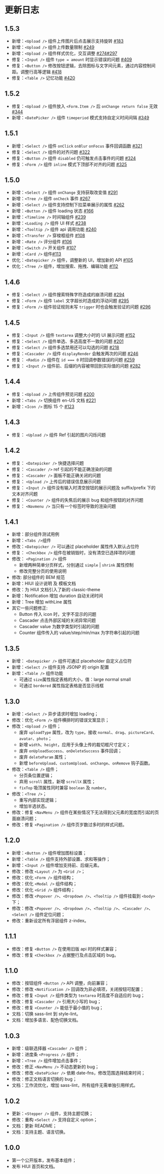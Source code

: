 # 更新日志

## 1.5.3

- 新增：`<Upload />` 组件上传图片后点击展示支持旋转 [#183](https://github.com/XiaoMi/hiui/issues/183)
- 新增：`<Upload />` 组件上传数量限制 [#249](https://github.com/XiaoMi/hiui/issues/249)
- 新增：`<Upload />` 组件样式优化，交互调整 [#274](https://github.com/XiaoMi/hiui/issues/274)[#297](https://github.com/XiaoMi/hiui/issues/297)
- 修复：`<Input />` 组件 `type = amount` 时显示错误的问题 [#409](https://github.com/XiaoMi/hiui/issues/409)
- 修复：`<Button />` 修改按钮逻辑，去除图标与文字间元素，通过内容控制间距。调整行高等逻辑 [#418](https://github.com/XiaoMi/hiui/issues/418)
- 修复：`<Table />` 记忆功能 [#420](https://github.com/XiaoMi/hiui/issues/420)

## 1.5.2

- 修复：`<Upload />` 组件放入 `<Form.Item />` 后 `onChange return false` 无效 [#344](https://github.com/XiaoMi/hiui/issues/344)
- 新增：`<DatePicker />` 组件 `timeperiod` 模式支持自定义时间间隔 [#349](https://github.com/XiaoMi/hiui/issues/349)

## 1.5.1

- 新增：`<Select />` 组件 `onClick` `onBlur` `onFocus` 事件回调函数 [#321](https://github.com/XiaoMi/hiui/issues/321)
- 修复：`<Select />` 组件的对齐问题 [#322](https://github.com/XiaoMi/hiui/issues/322)
- 修复：`<Button />` 组件 `disabled` 仍可触发点击事件的问题 [#324](https://github.com/XiaoMi/hiui/issues/324)
- 修复：`<Form />` 组件 `inline` 模式下顶部不对齐的问题 [#325](https://github.com/XiaoMi/hiui/issues/325)

## 1.5.0

- 新增：`<Select />` 组件 `onChange` 支持获取改变值 [#291](https://github.com/XiaoMi/hiui/issues/291)
- 新增：`<Tree />` 组件 `onCheck` 事件 [#267](https://github.com/XiaoMi/hiui/issues/267)
- 新增：`<Select />` 组件支持控制下拉菜单展示的属性 [#262](https://github.com/XiaoMi/hiui/issues/262)
- 新增：`<Button />` 组件 loading 状态 [#166](https://github.com/XiaoMi/hiui/issues/166)
- 新增：`<Timeline />` 时间轴组件 [#239](https://github.com/XiaoMi/hiui/issues/239)
- 新增：`<Loading />` 组件 UI 样式 [#238](https://github.com/XiaoMi/hiui/issues/238)
- 新增：`<Tooltip />` 组件 api 调用功能 [#240](https://github.com/XiaoMi/hiui/issues/240)
- 新增：`<Transfer />` 穿梭框组件 [#108](https://github.com/XiaoMi/hiui/issues/108)
- 新增：`<Rate />` 评分组件 [#106](https://github.com/XiaoMi/hiui/issues/106)
- 新增：`<Switch />` 开关组件 [#107](https://github.com/XiaoMi/hiui/issues/107)
- 新增：`<Card />` 组件[#113](https://github.com/XiaoMi/hiui/issues/113)
- 优化：`<Datepicker />` 组件，调整新的 UI，增加新的 API [#105](https://github.com/XiaoMi/hiui/issues/105)
- 优化：`<Tree />` 组件，增加搜索、拖拽、编辑功能 [#112](https://github.com/XiaoMi/hiui/issues/112)

## 1.4.6

- 修复：`<Select />` 组件搜索特殊字符造成的崩溃问题 [#294](https://github.com/XiaoMi/hiui/issues/294)
- 修复：`<Form />` 组件 `label` 文字超长时造成的浮动问题 [#295](https://github.com/XiaoMi/hiui/issues/295)
- 修复：`<Form />` 组件验证规则未写 `trigger` 时也会触发验证的问题 [#296](https://github.com/XiaoMi/hiui/issues/296)

## 1.4.5

- 修复：`<Input />` 组件 `textarea` 调整大小时的 UI 展示问题 [#152](https://github.com/XiaoMi/hiui/issues/152)
- 修复：`<Select />` 组件单选、多选高度不一致的问题 [#201](https://github.com/XiaoMi/hiui/issues/201)
- 修复：`<Select />` 组件多选禁用还可以勾选的问题 [#218](https://github.com/XiaoMi/hiui/issues/218)
- 修复：`<Cascader />` 组件 `displayRender` 会触发两次的问题 [#246](https://github.com/XiaoMi/hiui/issues/246)
- 修复： `<Radio />` 组件在 `id === 0` 时回调参数错误的问题 [#259](https://github.com/XiaoMi/hiui/issues/259)
- 修复： `<Input />` 组件前、后缀的内容被带回到实际值的问题 [#282](https://github.com/XiaoMi/hiui/issues/282)

## 1.4.4

- 修复：`<Upload />` 上传组件预览问题 [#200](https://github.com/XiaoMi/hiui/issues/200)
- 新增：`<Tabs />` 切换组件 en-US 文档 [#221](https://github.com/XiaoMi/hiui/issues/221)
- 新增：`<Icon />` 图标 15 个 [#123](https://github.com/XiaoMi/hiui/issues/123)

## 1.4.3

- 修复： `<Upload />` 组件 Ref 引起的图片闪烁问题

## 1.4.2

- 修复： `<Datepicker />` 快捷选择问题
- 修复： `<Cascader />` ref 引起的不能正确渲染的问题
- 修复： `<Cascader />` 面板不能正确关闭的问题
- 修复： `<Upload />` 上传后的错误信息展示问题
- 修复： `<Input />` 组件没有输入时清空按钮的展示问题及 suffix/prefix 下的文本对齐问题
- 修复： `<Counter />` 组件的失焦后的展示 bug 和组件按钮的对齐问题
- 修复： `<Navmenu />` 当只有一个标签时导致的渲染问题

## 1.4.1

- 新增：部分组件测试用例
- 新增：`<Tabs />`组件
- 修改：`<Datepicker />` 可以通过 placeholder 属性传入默认占位符
- 修复： `<Checkbox />` 组件在被销毁时，没有清空已选择项的问题
- 修改： `<Pagination />` 组件
  - 新增两种简单分页样式，分别通过 `simple` | `shrink` 属性控制
  - 修改完整分页的使用说明
- 修改: 部分组件的 BEM 规范
- 新增：HIUI 设计说明 及 模板文档
- 修改：为 HIUI 文档引入了新的 classic-theme
- 新增：Notification 增加 duration 自动关闭时间
- 新增：Tree 增加 withLine 属性
- 其它一些问题修正:
  - Button 传入 icon 时，文字不显示的问题
  - Cascader 点击外部区域的关闭异常问题
  - Cascader value 为数字类型时引起的问题
  - Counter 组件传入的 value/step/min/max 为字符串引起的问题

## 1.3.5

- 新增： `<Datepicker />` 组件可通过 placeholder 自定义占位符
- 新增：`<Select />` 组件支持 JSONP 的 origin 配置
- 新增：`<Table />` 组件功能
  - 可通过 `size`属性指定表格的大小，值：large normal small
  - 可通过 `bordered` 属性指定表格是否显示线框

## 1.3.0

- 新增：`<Select />` 异步请求时增加 loading；
- 修改：优化 `<Form />` 组件横排时的错误文案显示；
- 修改：`<Upload />` 组件；
  - 废弃 `uploadType` 属性，改为 `type`，接收 `normal`、`drag`、`pictureCard`、`avatar`、`photo`；
  - 新增 `width`、`height`，应用于头像上传的裁切框尺寸定义；
  - 废弃 `onUploadSuccess`、`onDeleteSuccess` 事件回调；
  - 废弃 `deleteParam` 属性；
  - 新增 `beforeUpload`、`customUpload`、`onChange`、`onRemove` 钩子函数。
- 修改：`<Table />` 组件；
  - 分页条位置逻辑；
  - 弃用 `scroll` 属性，新增 `scrollX` 属性；
  - `fixTop` 吸顶属性同时兼容 `boolean` 及 `number`。
- 修改：`<Tree />`；
  - 重写内部实现逻辑；
  - 增加半选状态。
- 修改：修复 `<NavMenu />` 组件在某些情况下无法得到父元素的宽度而引起的页面崩溃问题；
- 修改：修复 `<Pagination />` 组件页岁数过多时的样式问题。

## 1.2.0

- 新增：`<Button />` 组件增加图标设置；
- 新增：`<Table />` 组件支持外部设置、求和等操作；
- 新增：`<Input />` 组件增加支持前、后缀元素。
- 修改：修改 `<Layout />` 为 `<Grid />`；
- 修改：优化 `<Form />` 组件结构；
- 修改：优化 `<Modal />` 组件结构；
- 修改：优化 `<Grid />` 组件结构；
- 修改：修改 `<Popover />`、`<Dropdown />`、`<Tooltip />` 组件挂载到 `<body>` 下；
- 修改：修改 `<Popover />`、`<Dropdown />`、`<Tooltip />`、`<Cascader />`、`<Select />` 组件定位问题；
- 修改：重新设定所有浮层组件 z-index。

## 1.1.1

- 修改：修复 `<Button />` 在使用旧版 api 时的样式兼容；
- 修改：修复 `<Checkbox />` 占据整行及点击区域的 bug。

## 1.1.0

- 修改：按钮组件 `<Button />` API 调整，向前兼容；
- 修改：修改 `<Notification />` 回调改为非必填项，关闭按钮可配置；
- 修改：修复 `<Input />` 组件类型为 `textarea` 时高度不自适应的 bug；
- 修改：修复 `<Cascader />` 引用大小写的 bug；
- 修改：修复 `<Counter />` 能低于最小值的 bug；
- 文档：切换 sass-lint 到 style-lint。
- 文档：增加多语言、配色切换文档。

## 1.0.3

- 新增：级联选择器 `<Cascader />` 组件；
- 新增：进度条 `<Progress />` 组件；
- 新增：`<Tree />` 组件增加点击事件；
- 修改：修正 `<NavMenu />` 不动态更新的 bug；
- 修改：修改 `<DatePicker />` 依赖 date-fns，修改范围选择结束时间；
- 修改：修正文档语言切换的 bug；
- 文档：工作流优化，增加 sass-lint，所有组件无需单独引用样式。

## 1.0.2

- 更新：`<Stepper />` 组件，支持主题切换；
- 修改：重构 `<Select />` 支持自定义 option；
- 文档：更新 README；
- 文档：支持主题、语言切换。

## 1.0.0

- 第一个公开版本，发布基本组件；
- 发布 HIUI 首页和文档。
